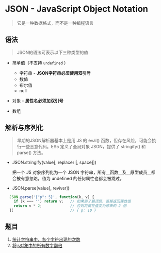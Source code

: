 # JSON - JavaScript Object Notation

> 它是一种数据格式，而不是一种编程语言

## 语法

> JSON的语法可表示以下三种类型的值

* 简单值（不支持 `undefined` ）
  * 字符串 - __JSON字符串必须使用双引号__
  * 数值
  * 布尔值
  * null

* 对象 - __属性名必须加双引号__

* 数组

## 解析与序列化

> 早期的JSON解析器基本上是用 JS 的 eval() 函数，但存在风险，可能会执行一些恶意代码。ES5 定义了全局对象 JSON，提供了 stringify() 和 parse() 方法。

* JSON.stringify(value[, replacer [, space]])

  把一个 JS 对象序列化为一个 JSON 字符串，所有__函数__及__原型成员__都会被有意忽略，值为 undefined 的任何属性也都会被跳过。

* JSON.parse(value[, reviver])

```javascript
  JSON.parse('{"p": 5}', function(k, v) {
    if (k === '') return v;   // 如果到了最顶层，直接返回属性值
    return v * 2;             // 否则将属性值变为原来的 2 倍
  })                          // { p: 10 }
```


## 题目

1. [统计字符串中，各个字符出现的次数](https://jsrun.net/LBhKp/edit)
2. [将js对象中的所有数字翻倍](https://jsrun.net/3BhKp/edit)
